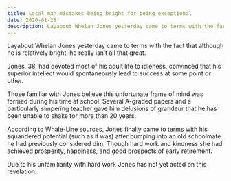```yaml
---
title: Local man mistakes being bright for being exceptional
date: 2020-01-28
description: Layabout Whelan Jones yesterday came to terms with the fact that although he is relatively bright, he really isn’t all that great.
---
```


Layabout Whelan Jones yesterday came to terms with the fact that although he is relatively bright, he really isn’t all that great.

Jones, 38, had devoted most of his adult life to idleness, convinced that his superior intellect would spontaneously lead to success at some point or other.

Those familiar with Jones believe this unfortunate frame of mind was formed during his time at school. Several A-graded papers and a particularly simpering teacher gave him delusions of grandeur that he has been unable to shake for more than 20 years.

According to Whale-Line sources, Jones finally came to terms with his squandered potential (such as it was) after bumping into an old schoolmate he had previously considered dim. Though hard work and kindness she had achieved prosperity, happiness, and good prospects of early retirement.

Due to his unfamiliarity with hard work Jones has not yet acted on this revelation.
